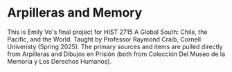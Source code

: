 # Arpilleras and Memory
This is Emily Vo's final project for HIST 2715 A Global South: Chile, the Pacific, and the World. Taught by Professor Raymond Craib, Cornell Univeristy (Spring 2025). The primary sources and items are pulled directly from Arpilleras and Dibujos en Prisión (both from Colección Del Museo de la Memoria y Los Derechos Humanos). 
